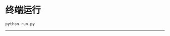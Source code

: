# 终端运行

```shell
python run.py
```
***********************************************************************************************************************************************************************************************************************************************************************************************************************************************************************************************************************************************************************************************************************************************************************************************************************************************************************************